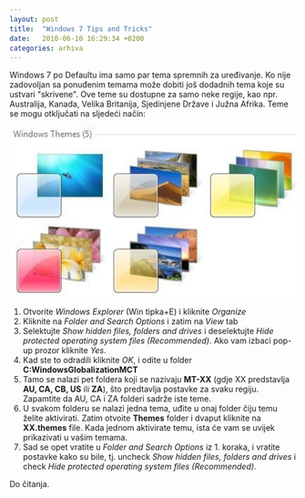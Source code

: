 ```yaml
---
layout: post
title:  "Windows 7 Tips and Tricks"
date:   2010-06-10 16:29:34 +0200
categories: arhiva
---
```

Windows 7 po Defaultu ima samo par tema spremnih za uređivanje. Ko nije zadovoljan sa ponuđenim temama može dobiti još dodadnih tema koje su ustvari "skrivene". Ove teme su dostupne za samo neke regije, kao npr. Australija, Kanada, Velika Britanija, Sjedinjene Države i Južna Afrika. Teme se mogu otključati na sljedeći način:

<img src="/assets/win7themes.jpg" width="600" />

1. Otvorite *Windows Explorer* (Win tipka+E) i kliknite *Organize*
2. Kliknite na *Folder and Search Options* i zatim na *View* tab
3. Selektujte *Show hidden files, folders and drives* i deselektujte *Hide protected operating system files (Recommended)*. Ako vam izbaci pop-up prozor kliknite *Yes*.
4. Kad ste to odradili kliknite *OK*, i odite u folder **C:WindowsGlobalizationMCT**
5. Tamo se nalazi pet foldera koji se nazivaju **MT-XX** (gdje XX predstavlja **AU, CA, CB, US** ili **ZA**), što predtavlja postavke za svaku regiju. Zapamtite da AU, CA i ZA folderi sadrže iste teme.
6. U svakom folderu se nalazi jedna tema, uđite u onaj folder čiju temu želite aktivirati. Zatim otvoite **Themes** folder i dvaput kliknite na **XX.themes** file. Kada jednom aktivirate temu, ista će vam se uvijek prikazivati u vašim temama.
7. Sad se opet vratite u *Folder and Search Options* iz 1. koraka, i vratite postavke kako su bile, tj. uncheck *Show hidden files, folders and drives* i check *Hide protected operating system files (Recommended)*.

Do čitanja.
